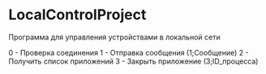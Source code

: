 # LocalControlProject
Программа для управления устройствами в локальной сети

0 - Проверка соединения
1 - Отправка сообщения (1;Сообщение)
2 - Получить список приложений
3 - Закрыть приложение (3;ID_процесса)
